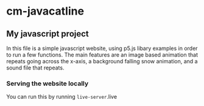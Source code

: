# cm-javacatline

## My javascript project

In this file is a simple javascript website, using p5.js libary examples in order to run a few functions. The main features are an image based animation that repeats going across the x-axis, a background falling snow animation, and a sound file that repeats.

### Serving the website locally

You can run this by running `live-server`.live
